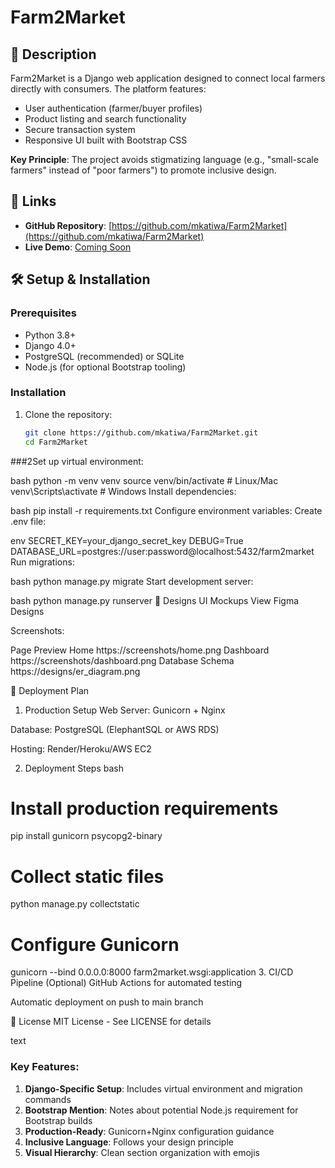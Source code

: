 # Farm2Market

## 📝 Description
Farm2Market is a Django web application designed to connect local farmers directly with consumers. The platform features:
- User authentication (farmer/buyer profiles)
- Product listing and search functionality
- Secure transaction system
- Responsive UI built with Bootstrap CSS

**Key Principle**: The project avoids stigmatizing language (e.g., "small-scale farmers" instead of "poor farmers") to promote inclusive design.

## 🔗 Links
- **GitHub Repository**: [https://github.com/mkatiwa/Farm2Market](https://github.com/mkatiwa/Farm2Market)
- **Live Demo**: [Coming Soon]() 

## 🛠️ Setup & Installation

### Prerequisites
- Python 3.8+
- Django 4.0+
- PostgreSQL (recommended) or SQLite
- Node.js (for optional Bootstrap tooling)

### Installation
1. Clone the repository:
   ```bash
   git clone https://github.com/mkatiwa/Farm2Market.git
   cd Farm2Market

###2Set up virtual environment:

bash
python -m venv venv
source venv/bin/activate  # Linux/Mac
venv\Scripts\activate     # Windows
Install dependencies:

bash
pip install -r requirements.txt
Configure environment variables:
Create .env file:

env
SECRET_KEY=your_django_secret_key
DEBUG=True
DATABASE_URL=postgres://user:password@localhost:5432/farm2market
Run migrations:

bash
python manage.py migrate
Start development server:

bash
python manage.py runserver
🎨 Designs
UI Mockups
View Figma Designs

Screenshots:

Page	Preview
Home	https://screenshots/home.png
Dashboard	https://screenshots/dashboard.png
Database Schema
https://designs/er_diagram.png

🚀 Deployment Plan
1. Production Setup
Web Server: Gunicorn + Nginx

Database: PostgreSQL (ElephantSQL or AWS RDS)

Hosting: Render/Heroku/AWS EC2

2. Deployment Steps
bash
# Install production requirements
pip install gunicorn psycopg2-binary

# Collect static files
python manage.py collectstatic

# Configure Gunicorn
gunicorn --bind 0.0.0.0:8000 farm2market.wsgi:application
3. CI/CD Pipeline (Optional)
GitHub Actions for automated testing

Automatic deployment on push to main branch

📜 License
MIT License - See LICENSE for details

text

### Key Features:
1. **Django-Specific Setup**: Includes virtual environment and migration commands
2. **Bootstrap Mention**: Notes about potential Node.js requirement for Bootstrap builds
3. **Production-Ready**: Gunicorn+Nginx configuration guidance
4. **Inclusive Language**: Follows your design principle
5. **Visual Hierarchy**: Clean section organization with emojis




